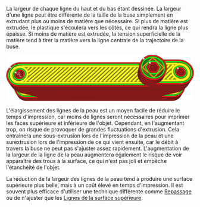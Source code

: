 La largeur de chaque ligne du haut et du bas étant dessinée. La largeur d'une ligne peut être différente de la taille de la buse simplement en extrudant plus ou moins de matière que nécessaire. Si plus de matière est extrudée, le plastique s'écoulera vers les côtés, ce qui rendra la ligne plus épaisse. Si moins de matière est extrudée, la tension superficielle de la matière tend à tirer la matière vers la ligne centrale de la trajectoire de la buse.

![Les lignes de la peau sont beaucoup plus larges que le reste](../../../articles/images/skin_line_width.png)

L'élargissement des lignes de la peau est un moyen facile de réduire le temps d'impression, car moins de lignes seront nécessaires pour imprimer les faces supérieure et inférieure de l'objet. Cependant, en l'augmentant trop, on risque de provoquer de grandes fluctuations d'extrusion. Cela entraînera une sous-extrusion lors de l'impression de la peau et une surextrusion lors de l'impression de ce qui vient ensuite, car le débit à travers la buse ne peut pas s'ajuster assez rapidement. L'augmentation de la largeur de la ligne de la peau augmentera également le risque de voir apparaître des trous à la surface, ce qui n'est pas joli et empêche l'étanchéité de l'objet.

La réduction de la largeur des lignes de la peau tend à produire une surface supérieure plus belle, mais à un coût élevé en temps d'impression. Il est souvent plus efficace d'utiliser une technique différente comme [Repassage](../shell/ironing_enabled.md) ou de n'ajuster que les [Lignes de la surface supérieure](../experimental/roofing_line_width.md).
